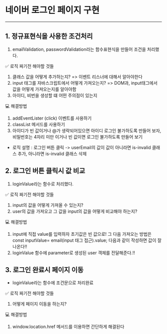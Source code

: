 # 네이버 로그인 페이지 구현

---

## 1. 정규표현식을 사용한 조건처리

1. emailValidation, passwordValidation라는 함수표현식을 만들어 조건을 처리했다.

✅ 로직 짜기전 해야할 것들

1. 클래스 값을 어떻게 추가하는지? => 이벤트 리스너에 대해서 알아야한다
2. input 태그를 자바스크립트에서 어떻게 가져오는지? => DOM과, input태그에서 값을 어떻게 가져오는지를 알아야함
3. 아이디, 비번을 생성할 떄 어떤 주의점이 있는지

💻 해결방법

1. addEventLister (click) 이벤트를 사용하기
2. classList 메서드를 사용하기
3. 아이디가 빈 값이거나 @가 생략되어있으면 아이디 로그인 불가하도록 만들어 보자, 비밀번호는 4자리 미만 이거나 빈 값이면 로그인 불가하도록 만들어 보기

- 로직 설명 : 로그인 버튼 클릭 -> userEmail의 값이 값이 아니라면 is-invalid 클래스 추가, 아니라면 is-invalid 클래스 삭제

## 2. 로그인 버튼 클릭시 값 비교

1. loginValue라는 함수로 처리했다.

✅ 로직 짜기전 해야할 것들

1. input의 값을 어떻게 가져올 수 있는지?
2. user의 값을 가져오고 그 값을 input의 값을 어떻게 비교해야 하는지?

💻 해결방법

1. input에 직접 value를 입력하자 초기값은 빈 값으로! 그 다음 가져오는 방법은
   const inputValue= email(input 태그 접근).value; 다음과 같이 작성하면 값이 잘 나온다!!
2. loginValue 함수에 parameter로 생성된 user 객체를 전달해준다.!!

## 3. 로그인 완료시 페이지 이동

- loginValue라는 함수에 조건문으로 처리완료

✅ 로직 짜기전 해야할 것들

1. 어떻게 페이지 이동을 하는지?

💻 해결방법

1. window.location.href 메서드를 이용하면 간단하게 해결된다
